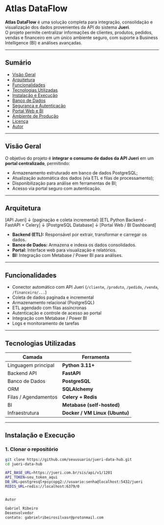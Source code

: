 # Atlas DataFlow

**Atlas DataFlow** é uma solução completa para integração, consolidação e visualização dos dados provenientes da API do sistema **Jueri**.  
O projeto permite centralizar informações de clientes, produtos, pedidos, vendas e financeiro em um único ambiente seguro, com suporte a Business Intelligence (BI) e análises avançadas.

---

## Sumário

- [Visão Geral](#-visão-geral)
- [Arquitetura](#-arquitetura)
- [Funcionalidades](#-funcionalidades)
- [Tecnologias Utilizadas](#-tecnologias-utilizadas)
- [Instalação e Execução](#-instalação-e-execução)
- [Banco de Dados](#-banco-de-dados)
- [Segurança e Autenticação](#-segurança-e-autenticação)
- [Portal Web e BI](#-portal-web-e-bi)
- [Ambiente de Produção](#-ambiente-de-produção)
- [Licença](#-licença)
- [Autor](#-autor)

---

## Visão Geral

O objetivo do projeto é **integrar o consumo de dados da API Jueri** em um **portal centralizado**, permitindo:
- Armazenamento estruturado em banco de dados PostgreSQL;  
- Atualização automática dos dados (via ETL e filas de processamento);  
- Disponibilização para análise em ferramentas de BI;  
- Acesso via portal seguro com autenticação.

---

## Arquitetura

[API Jueri]
↓ (paginação e coleta incremental)
[ETL Python Backend - FastAPI + Celery]
↓
[PostgreSQL Database]
↓
[Portal Web / BI Dashboard]


- **Backend (ETL):** Responsável por extrair, transformar e carregar os dados.  
- **Banco de Dados:** Armazena e indexa os dados consolidados.  
- **Portal:** Interface web para visualização e relatórios.  
- **BI:** Integração com Metabase / Power BI para análises.

---

## Funcionalidades

-  Conector automático com API Jueri (`/cliente`, `/produto`, `/pedido`, `/venda`, `/financeiro/...`)
-  Coleta de dados paginada e incremental
-  Armazenamento relacional (PostgreSQL)
-  ETL agendado com filas assíncronas
-  Autenticação e controle de acesso ao portal
-  Integração com Metabase / Power BI
-  Logs e monitoramento de tarefas

---

## Tecnologias Utilizadas

| Camada | Ferramenta |
|--------|-------------|
| Linguagem principal | **Python 3.11+** |
| Backend API | **FastAPI** |
| Banco de Dados | **PostgreSQL** |
| ORM | **SQLAlchemy** |
| Filas / Agendamentos | **Celery + Redis** |
| BI | **Metabase (self-hosted)** |
| Infraestrutura | **Docker / VM Linux (Ubuntu)** |

---

## Instalação e Execução

### 1. Clonar o repositório
```bash
git clone https://github.com/seuusuario/jueri-data-hub.git
cd jueri-data-hub

API_BASE_URL=https://jueri.com.br/sis/api/v1/1201
API_TOKEN=seu_token_aqui
DB_URL=postgresql+psycopg2://usuario:senha@localhost:5432/jueri
REDIS_URL=redis://localhost:6379/0


Autor

Gabriel Ribeiro
Desenvolvedor
contato: gabrielribeirosilvasr@protonmail.com



